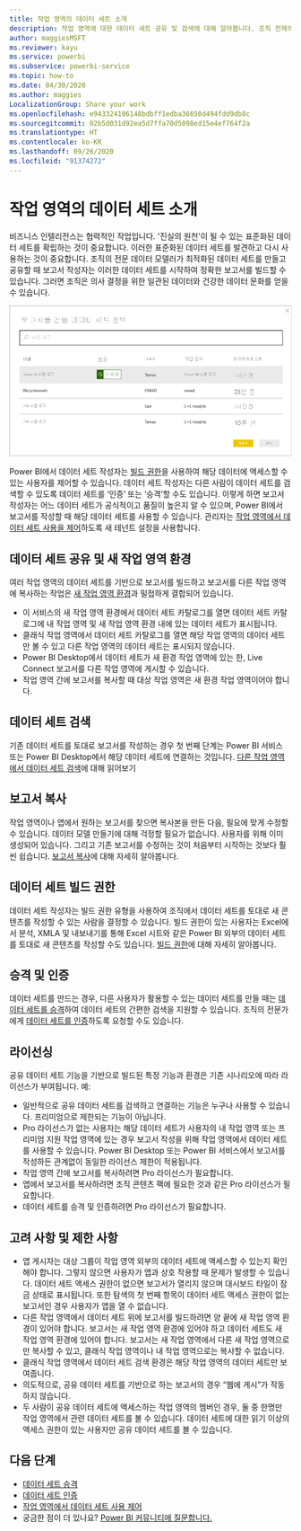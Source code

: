 ```yaml
---
title: 작업 영역의 데이터 세트 소개
description: 작업 영역에 대한 데이터 세트 공유 및 검색에 대해 알아봅니다. 조직 전체의 사용자는 자신의 작업 영역에서 데이터 세트를 기반으로 보고서를 빌드할 수 있습니다.
author: maggiesMSFT
ms.reviewer: kayu
ms.service: powerbi
ms.subservice: powerbi-service
ms.topic: how-to
ms.date: 04/30/2020
ms.author: maggies
LocalizationGroup: Share your work
ms.openlocfilehash: e943324106148bdbff1edba36650d494fdd9db8c
ms.sourcegitcommit: 02b5d031d92ea5d7ffa70d5098ed15e4ef764f2a
ms.translationtype: HT
ms.contentlocale: ko-KR
ms.lasthandoff: 09/26/2020
ms.locfileid: "91374272"
---
```

# <a name="intro-to-datasets-across-workspaces"></a>작업 영역의 데이터 세트 소개

비즈니스 인텔리전스는 협력적인 작업입니다. '진실의 원천'이 될 수 있는 표준화된 데이터 세트를 확립하는 것이 중요합니다. 이러한 표준화된 데이터 세트를 발견하고 다시 사용하는 것이 중요합니다. 조직의 전문 데이터 모델러가 최적화된 데이터 세트를 만들고 공유할 때 보고서 작성자는 이러한 데이터 세트를 시작하여 정확한 보고서를 빌드할 수 있습니다. 그러면 조직은 의사 결정을 위한 일관된 데이터와 건강한 데이터 문화를 얻을 수 있습니다.

![공유 데이터 세트 선택](media/service-datasets-across-workspaces/power-bi-select-shared-dataset.png)

Power BI에서 데이터 세트 작성자는 [빌드 권한](service-datasets-build-permissions.md)을 사용하여 해당 데이터에 액세스할 수 있는 사용자를 제어할 수 있습니다. 데이터 세트 작성자는 다른 사람이 데이터 세트를 검색할 수 있도록 데이터 세트를 ‘인증’ 또는 ‘승격’할 수도 있습니다.  이렇게 하면 보고서 작성자는 어느 데이터 세트가 공식적이고 품질이 높은지 알 수 있으며, Power BI에서 보고서를 작성할 때 해당 데이터 세트를 사용할 수 있습니다. 관리자는 [작업 영역에서 데이터 세트 사용을 제어](service-datasets-admin-across-workspaces.md)하도록 새 테넌트 설정을 사용합니다.

## <a name="dataset-sharing-and-the-new-workspace-experience"></a>데이터 세트 공유 및 새 작업 영역 환경

여러 작업 영역의 데이터 세트를 기반으로 보고서를 빌드하고 보고서를 다른 작업 영역에 복사하는 작업은 [새 작업 영역 환경](../collaborate-share/service-create-the-new-workspaces.md)과 밀접하게 결합되어 있습니다.

- 이 서비스의 새 작업 영역 환경에서 데이터 세트 카탈로그를 열면 데이터 세트 카탈로그에 내 작업 영역 및 새 작업 영역 환경 내에 있는 데이터 세트가 표시됩니다. 
- 클래식 작업 영역에서 데이터 세트 카탈로그를 열면 해당 작업 영역의 데이터 세트만 볼 수 있고 다른 작업 영역의 데이터 세트는 표시되지 않습니다.
- Power BI Desktop에서 데이터 세트가 새 환경 작업 영역에 있는 한, Live Connect 보고서를 다른 작업 영역에 게시할 수 있습니다.
- 작업 영역 간에 보고서를 복사할 때 대상 작업 영역은 새 환경 작업 영역이어야 합니다.

## <a name="discover-datasets"></a>데이터 세트 검색

기존 데이터 세트를 토대로 보고서를 작성하는 경우 첫 번째 단계는 Power BI 서비스 또는 Power BI Desktop에서 해당 데이터 세트에 연결하는 것입니다. [다른 작업 영역에서 데이터 세트 검색](service-datasets-discover-across-workspaces.md)에 대해 읽어보기

## <a name="copy-a-report"></a>보고서 복사

작업 영역이나 앱에서 원하는 보고서를 찾으면 복사본을 만든 다음, 필요에 맞게 수정할 수 있습니다. 데이터 모델 만들기에 대해 걱정할 필요가 없습니다. 사용자를 위해 이미 생성되어 있습니다. 그리고 기존 보고서를 수정하는 것이 처음부터 시작하는 것보다 훨씬 쉽습니다. [보고서 복사](service-datasets-copy-reports.md)에 대해 자세히 알아봅니다.

## <a name="build-permission-for-datasets"></a>데이터 세트 빌드 권한

데이터 세트 작성자는 빌드 권한 유형을 사용하여 조직에서 데이터 세트를 토대로 새 콘텐츠를 작성할 수 있는 사람을 결정할 수 있습니다. 빌드 권한이 있는 사용자는 Excel에서 분석, XMLA 및 내보내기를 통해 Excel 시트와 같은 Power BI 외부의 데이터 세트를 토대로 새 콘텐츠를 작성할 수도 있습니다. [빌드 권한](service-datasets-build-permissions.md)에 대해 자세히 알아봅니다.

## <a name="promotion-and-certification"></a>승격 및 인증

데이터 세트를 만드는 경우, 다른 사용자가 활용할 수 있는 데이터 세트를 만들 때는 [데이터 세트를 승격](service-datasets-promote.md)하여 데이터 세트의 간편한 검색을 지원할 수 있습니다. 조직의 전문가에게 [데이터 세트를 인증](service-datasets-certify.md)하도록 요청할 수도 있습니다.

## <a name="licensing"></a>라이선싱

공유 데이터 세트 기능을 기반으로 빌드된 특정 기능과 환경은 기존 시나리오에 따라 라이선스가 부여됩니다. 예:

- 일반적으로 공유 데이터 세트를 검색하고 연결하는 기능은 누구나 사용할 수 있습니다. 프리미엄으로 제한되는 기능이 아닙니다.
- Pro 라이선스가 없는 사용자는 해당 데이터 세트가 사용자의 내 작업 영역 또는 프리미엄 지원 작업 영역에 있는 경우 보고서 작성을 위해 작업 영역에서 데이터 세트를 사용할 수 있습니다. Power BI Desktop 또는 Power BI 서비스에서 보고서를 작성하든 관계없이 동일한 라이선스 제한이 적용됩니다.
- 작업 영역 간에 보고서를 복사하려면 Pro 라이선스가 필요합니다.
- 앱에서 보고서를 복사하려면 조직 콘텐츠 팩에 필요한 것과 같은 Pro 라이선스가 필요합니다.
- 데이터 세트를 승격 및 인증하려면 Pro 라이선스가 필요합니다.

## <a name="considerations-and-limitations"></a>고려 사항 및 제한 사항

- 앱 게시자는 대상 그룹이 작업 영역 외부의 데이터 세트에 액세스할 수 있는지 확인해야 합니다. 그렇지 않으면 사용자가 앱과 상호 작용할 때 문제가 발생할 수 있습니다. 데이터 세트 액세스 권한이 없으면 보고서가 열리지 않으며 대시보드 타일이 잠금 상태로 표시됩니다. 또한 탐색의 첫 번째 항목이 데이터 세트 액세스 권한이 없는 보고서인 경우 사용자가 앱을 열 수 없습니다.
- 다른 작업 영역에서 데이터 세트 위에 보고서를 빌드하려면 양 끝에 새 작업 영역 환경이 있어야 합니다. 보고서는 새 작업 영역 환경에 있어야 하고 데이터 세트도 새 작업 영역 환경에 있어야 합니다. 보고서는 새 작업 영역에서 다른 새 작업 영역으로만 복사할 수 있고, 클래식 작업 영역이나 내 작업 영역으로는 복사할 수 없습니다. 
- 클래식 작업 영역에서 데이터 세트 검색 환경은 해당 작업 영역의 데이터 세트만 보여줍니다.
- 의도적으로, 공유 데이터 세트를 기반으로 하는 보고서의 경우 “웹에 게시”가 작동하지 않습니다.
- 두 사람이 공유 데이터 세트에 액세스하는 작업 영역의 멤버인 경우, 둘 중 한명만 작업 영역에서 관련 데이터 세트를 볼 수 있습니다. 데이터 세트에 대한 읽기 이상의 액세스 권한이 있는 사용자만 공유 데이터 세트를 볼 수 있습니다. 

## <a name="next-steps"></a>다음 단계

- [데이터 세트 승격](service-datasets-promote.md)
- [데이터 세트 인증](service-datasets-certify.md)
- [작업 영역에서 데이터 세트 사용 제어](service-datasets-admin-across-workspaces.md)
- 궁금한 점이 더 있나요? [Power BI 커뮤니티에 질문합니다.](https://community.powerbi.com/)
